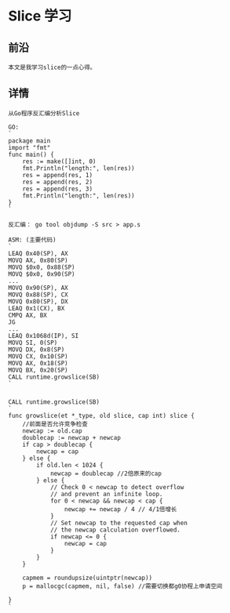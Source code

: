 # Slice 学习

## 前沿
	本文是我学习slice的一点心得。

## 详情
	从Go程序反汇编分析Slice

	GO:
	`
	package main
	import "fmt"
	func main() {
		res := make([]int, 0)
		fmt.Println("length:", len(res))
		res = append(res, 1)
		res = append(res, 2)
		res = append(res, 3)
		fmt.Println("length:", len(res))
	}	
	`

	反汇编： go tool objdump -S src > app.s

	ASM: (主要代码)
	`
	LEAQ 0x40(SP), AX
	MOVQ AX, 0x80(SP)
	MOVQ $0x0, 0x88(SP)
	MOVQ $0x0, 0x90(SP)
	...
	MOVQ 0x90(SP), AX
	MOVQ 0x88(SP), CX
	MOVQ 0x80(SP), DX
	LEAQ 0x1(CX), BX
	CMPQ AX, BX
	JG
	...
	LEAQ 0x1068d(IP), SI
	MOVQ SI, 0(SP)
	MOVQ DX, 0x8(SP)
	MOVQ CX, 0x10(SP)
	MOVQ AX, 0x18(SP)
	MOVQ BX, 0x20(SP)
	CALL runtime.growslice(SB)
	`	

###
	CALL runtime.growslice(SB)
	`
	func growslice(et *_type, old slice, cap int) slice {
		//前面是否允许竞争检查
		newcap := old.cap
		doublecap := newcap + newcap
		if cap > doublecap {
			newcap = cap 
		} else {
			if old.len < 1024 {
				newcap = doublecap //2倍原来的cap
			} else {
				// Check 0 < newcap to detect overflow
				// and prevent an infinite loop.
				for 0 < newcap && newcap < cap {
					newcap += newcap / 4 // 4/1倍增长
				}
				// Set newcap to the requested cap when
				// the newcap calculation overflowed.
				if newcap <= 0 {
					newcap = cap
				}
			}
		}

		capmem = roundupsize(uintptr(newcap))
		p = mallocgc(capmem, nil, false) //需要切换都g0协程上申请空间

	}
	`
		
